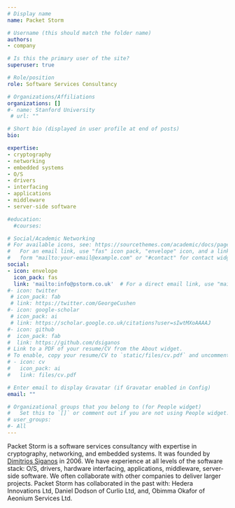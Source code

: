 ```yaml
---
# Display name
name: Packet Storm

# Username (this should match the folder name)
authors:
- company

# Is this the primary user of the site?
superuser: true

# Role/position
role: Software Services Consultancy

# Organizations/Affiliations
organizations: []
#- name: Stanford University
 # url: ""

# Short bio (displayed in user profile at end of posts)
bio: 

expertise:
- cryptography
- networking
- embedded systems
- O/S
- drivers
- interfacing
- applications
- middleware
- server-side software

#education:
  #courses:

# Social/Academic Networking
# For available icons, see: https://sourcethemes.com/academic/docs/page-builder/#icons
#   For an email link, use "fas" icon pack, "envelope" icon, and a link in the
#   form "mailto:your-email@example.com" or "#contact" for contact widget.
social:
- icon: envelope
  icon_pack: fas
  link: 'mailto:info@pstorm.co.uk'  # For a direct email link, use "mailto:example@example.com".
#- icon: twitter
 # icon_pack: fab
 # link: https://twitter.com/GeorgeCushen
#- icon: google-scholar
 # icon_pack: ai
 # link: https://scholar.google.co.uk/citations?user=sIwtMXoAAAAJ
#- icon: github
#  icon_pack: fab
#  link: https://github.com/dsiganos
# Link to a PDF of your resume/CV from the About widget.
# To enable, copy your resume/CV to `static/files/cv.pdf` and uncomment the lines below.
# - icon: cv
#   icon_pack: ai
#   link: files/cv.pdf

# Enter email to display Gravatar (if Gravatar enabled in Config)
email: ""

# Organizational groups that you belong to (for People widget)
#   Set this to `[]` or comment out if you are not using People widget.
# user_groups:
#- All
---
```


Packet Storm is a software services consultancy with expertise in cryptography, networking, and embedded systems. It was founded by [Dimitrios Siganos](/authors/admin/) in 2006. We have experience at all levels of the software stack: O/S, drivers, hardware interfacing, applications, middleware, server-side software.
We often collaborate with other companies to deliver larger projects. Packet Storm has collaborated in the past with: Hedera Innovations Ltd, Daniel Dodson of Curlio Ltd, and, Obimma Okafor of Aeonium Services Ltd.
